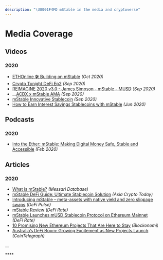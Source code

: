 ```yaml
---
description: "\U0001F4FD mStable in the media and cryptoverse"
---
```


# Media Coverage

## **Videos**

### **2020**

* [ETHOnline 🛠️ Building on mStable](https://www.youtube.com/watch?v=ZXDhBhsab-4) _\(Oct 2020\)_
* [Crypto Tonight DeFi Ep2](https://play.yunxi.tv/livestream/flash?id=966607730116440896260b019d1030cc#/) _\(Sep 2020\)_
* [REIMAGINE 2020 v3.0 - James Simpson - mStable - MUSD](https://www.youtube.com/watch?v=KwSPs5pvUVk) _\(Sep 2020\)_
* \_\_[ACDX x mStable AMA](https://www.pscp.tv/w/1mrGmERpnpvGy) _\(Sep 2020\)_
* [mStable Innovative Stablecoin](https://www.youtube.com/watch?v=3W0t9k8IFho) _\(Sep 2020\)_
* [How to Earn Interest Savings Stablecoins with mStable](https://www.youtube.com/watch?v=2FL7sw_EqcY) _\(Jun 2020\)_

## **Podcasts**

### **2020**

* [Into the Ether: mStable: Making Digital Money Safe, Stable and Accessible](https://podcast.ethhub.io/mstable-making-digital-money-safe-stable-and-accessible) _\(Feb 2020\)_

## Articles

### 2020

* [What is mStable?](https://messari.io/asset/mstable/profile) _\(Messari Database\)_
* [mStable DeFi Guide: Ultimate Stablecoin Solution](https://www.asiacryptotoday.com/mstable/) _\(Asia Crypto Today\)_
* [Introducing mStable – meta-assets with native yield and zero slippage swaps](https://defipulse.com/blog/introducing-mstable/) _\(DeFi Pulse\)_
* [mStable Review](https://defirate.com/mstable/) _\(DeFi Rate\)_
* [mStable Launches mUSD Stablecoin Protocol on Ethereum Mainnet](https://defirate.com/mstable-launch/) _\(DeFi Rate\)_
* [10 Promising New Ethereum Projects That Are Here to Stay](https://blockonomi.com/promising-ethereum-projects/) _\(Blockonomi\)_
* [Australia’s DeFi Boom: Growing Excitement as New Projects Launch](https://cointelegraph.com/news/australias-defi-boom-growing-excitement-as-new-projects-launch) _\(CoinTelegraph\)_

\_\_

\*\*\*\*

